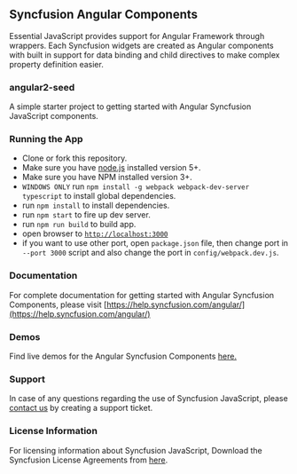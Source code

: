 ## Syncfusion Angular Components

Essential JavaScript provides support for Angular Framework through wrappers. Each Syncfusion widgets are created as Angular components with built in support for data binding and child directives to make complex property definition easier.

### angular2-seed

A simple starter project to getting started with Angular Syncfusion JavaScript components.

### Running the App

- Clone or fork this repository.
- Make sure you have [node.js](https://nodejs.org/) installed version 5+.
- Make sure you have NPM installed version 3+.
- `WINDOWS ONLY` run `npm install -g webpack webpack-dev-server typescript` to install global dependencies.
- run `npm install` to install dependencies.
- run `npm start` to fire up dev server.
- run `npm run build` to build app.
- open browser to [`http://localhost:3000`](http://localhost:3000)
- if you want to use other port, open `package.json` file, then change port in `--port 3000` script and also change the port in `config/webpack.dev.js`.

### Documentation

For complete documentation for getting started with Angular Syncfusion Components, please visit 
[https://help.syncfusion.com/angular/](https://help.syncfusion.com/angular/)

### Demos

Find live demos for the Angular Syncfusion Components [here.](http://ng2jq.syncfusion.com/)

### Support

In case of any questions regarding the use of Syncfusion JavaScript, please [contact us](http://www.syncfusion.com/support/#) by creating a support ticket.

### License Information

For licensing information about Syncfusion JavaScript, Download the Syncfusion License Agreements from [here](https://www.syncfusion.com/content/downloads/syncfusion_license.pdf).
